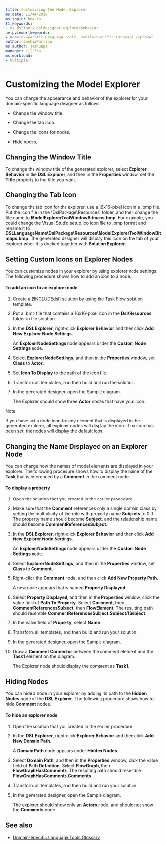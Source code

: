 ```yaml
---
title: Customizing the Model Explorer
ms.date: 11/04/2016
ms.topic: how-to
f1_keywords:
- vs.dsltools.dsldesigner.explorerbehavior
helpviewer_keywords:
- Domain-Specific Language Tools, Domain-Specific Language Explorer
author: JoshuaPartlow
ms.author: joshuapa
manager: jillfra
ms.workload:
- multiple
---
```

# Customizing the Model Explorer
You can change the appearance and behavior of the explorer for your domain-specific language designer as follows:

- Change the window title.

- Change the tab icon.

- Change the icons for nodes.

- Hide nodes.

## Changing the Window Title
 To change the window title of the generated explorer, select **Explorer Behavior** in the **DSL Explorer**, and then in the **Properties** window, set the **Title** property to the title you want.

## Changing the Tab Icon
 To change the tab icon for the explorer, use a 16x16-pixel icon in a .bmp file. Put the icon file in the \DslPackage\Resources\ folder, and then change the file name to **ModelExplorerToolWindowBitmaps.bmp**. For example, you could change the Visual Studio setup.ico icon file to .bmp format and rename it to **DSLLanguageName\DslPackage\Resources\ModelExplorerToolWindowBitmaps.bmp**. The generated designer will display this icon on the tab of your explorer when it is docked together with **Solution Explorer**.

## Setting Custom Icons on Explorer Nodes
 You can customize nodes in your explorer by using explorer node settings. The following procedure shows how to add an icon to a node.

#### To add an icon to an explorer node

1. Create a [!INCLUDE[dsl](../modeling/includes/dsl_md.md)] solution by using the Task Flow solution template.

2. Put a .bmp file that contains a 16x16-pixel icon in the **Dsl\Resources** folder in the solution.

3. In the **DSL Explorer**, right-click **Explorer Behavior** and then click **Add New Explorer Node Settings**.

    An **ExplorerNodeSettings** node appears under the **Custom Node Settings** node.

4. Select **ExplorerNodeSettings**, and then in the **Properties** window, set **Class** to **Actor**.

5. Set **Icon To Display** to the path of the icon file.

6. Transform all templates, and then build and run the solution.

7. In the generated designer, open the Sample diagram.

    The Explorer should show three **Actor** nodes that have your icon.

> [!NOTE]
> If you have set a node icon for any element that is displayed in the generated explorer, all explorer nodes will display the icon. If no icon has been set, the nodes will display the default icon.

## Changing the Name Displayed on an Explorer Node
 You can change how the names of model elements are displayed in your explorer. The following procedure shows how to display the name of the **Task** that is referenced by a **Comment** in the comment node.

#### To display a property

1. Open the solution that you created in the earlier procedure.

2. Make sure that the **Comment** references only a single domain class by setting the multiplicity of the role with property name **Subjects** to 0..1. The property name should become **Subject**, and the relationship name should become **CommentReferencesSubject**.

3. In the **DSL Explorer**, right-click **Explorer Behavior** and then click **Add New Explorer Node Settings**.

     An **ExplorerNodeSettings** node appears under the **Custom Node Settings** node.

4. Select **ExplorerNodeSettings**, and then in the **Properties** window, set **Class** to **Comment**.

5. Right-click the **Comment** node, and then click **Add New Property Path**.

     A new node appears that is named **Property Displayed**.

6. Select **Property Displayed**, and then in the **Properties** window, click the value field of **Path To Property**. Select **Comment**, then **CommentReferencesSubject**, then **FlowElement**. The resulting path should resemble **CommentReferencesSubject.Subject/!Subject**.

7. In the value field of **Property**, select **Name**.

8. Transform all templates, and then build and run your solution.

9. In the generated designer, open the Sample diagram.

10. Draw a **Comment Connector** between the comment element and the **Task1** element on the diagram.

     The Explorer node should display the comment as **Task1**.

## Hiding Nodes
 You can hide a node in your explorer by adding its path to the **Hidden Nodes** node of the **DSL Explorer**. The following procedure shows how to hide **Comment** nodes.

#### To hide an explorer node

1. Open the solution that you created in the earlier procedure.

2. In the **DSL Explorer**, right-click **Explorer Behavior** and then click **Add New Domain Path**.

     A **Domain Path** node appears under **Hidden Nodes**.

3. Select **Domain Path**, and then in the **Properties** window, click the value field of **Path Definition**. Select **FlowGraph**, then **FlowGraphHasComments**. The resulting path should resemble **FlowGraphHasComments.Comments**

4. Transform all templates, and then build and run your solution.

5. In the generated designer, open the Sample diagram.

     The explorer should show only an **Actors** node, and should not show the **Comments** node.

## See also

- [Domain-Specific Language Tools Glossary](https://msdn.microsoft.com/ca5e84cb-a315-465c-be24-76aa3df276aa)
